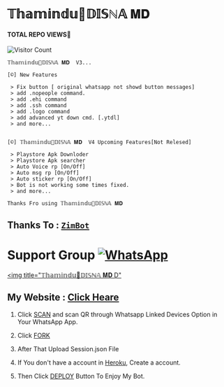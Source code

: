 # 𝕋𝕙𝕒𝕞𝕚𝕟𝕕𝕦🌹𝔻𝕀𝕊ℕ𝔸 𝐌𝐃 
#### TOTAL REPO VIEWS📍
![Visitor Count](https://profile-counter.glitch.me/terror-boy/count.svg)

    𝕋𝕙𝕒𝕞𝕚𝕟𝕕𝕦🌹𝔻𝕀𝕊ℕ𝔸 𝐌𝐃  V3...

    [©] New Features

     > Fix button [ original whatsapp not showd button messages]
     > add .nopeople command.
     > add .ehi command
     > add .ssh command
     > add .logo command
     > add advanced yt down cmd. [.ytdl]
     > and more...
    

    [©] 𝕋𝕙𝕒𝕞𝕚𝕟𝕕𝕦🌹𝔻𝕀𝕊ℕ𝔸 𝐌𝐃  V4 Upcoming Features[Not Relesed]

     > Playstore Apk Downloder
     > Playstore Apk searcher
     > Auto Voice rp [On/Off]
     > Auto msg rp [On/Off]
     > Auto sticker rp [On/Off]
     > Bot is not working some times fixed.
     > and more...
   
   
   
   ```Thanks Fro using 𝕋𝕙𝕒𝕞𝕚𝕟𝕕𝕦🌹𝔻𝕀𝕊ℕ𝔸 𝐌𝐃 ```

## Thanks To : [`ZimBot`](https://github.com/zim-bot/zimbot-v4)

# Support Group <a href="https://chat.whatsapp.com/Gwl3IPCaGiu2VScTv4KS2U"><img alt="WhatsApp" src="https://img.shields.io/badge/-Whatsapp%20Group-lightgrey?style=for-the-badge&logo=whatsapp&logoColor=white"/></a>



<a href="#"><img title="𝕋𝕙𝕒𝕞𝕚𝕟𝕕𝕦🌹𝔻𝕀𝕊ℕ𝔸 𝐌𝐃 D" </a>

</p>

</div>

 
 ## My Website : [Click Heare](https://sites.google.com/view/vihangabot-md/vihangamd)

1. Click [SCAN](https://replit.com/@VIHANGA-YTYT/Vihanga-MD-V2-Qr?output%20only=1&lite=1#index.js) and scan QR through Whatsapp Linked Devices Option in Your WhatsApp App.

2. Click [FORK](https://github.com/vihangayt0/VihangaBot-MD-V3/fork)

2. After That Upload Session.json File

3. If You don't have a account in [Heroku](https://signup.heroku.com/), Create a account.

5. Then Click [DEPLOY](https://heroku.com/deploy) Button To Enjoy My Bot.


